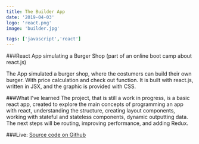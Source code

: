 ```yaml
---
title: The Builder App
date: '2019-04-03'
logo: 'react.png'
image: 'builder.jpg'

tags: ['javascript','react']
---
```


###React App simulating a Burger Shop (part of an online boot camp about react.js)
<br>


The App simulated a burger shop, where the costumers can build their own burger. With price calculation and check out function. It is built with react.js, written in JSX, and the graphic is provided with CSS. 


###What I've learned
The project, that is still a work in progress, is a basic react app, created to explore the main concepts of programming an app with react, understanding the structure, creating layout components, working with stateful and stateless components, dynamic outputting data. The next steps will be routing, improving performance, and adding Redux.


###Live: 
<a href="https://github.com/Rodegrafika/burger-builder" target="_blank">Source code on Github</a>

